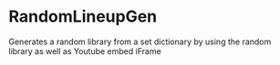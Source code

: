 # RandomLineupGen
Generates a random library from a set dictionary by using the random library as well as Youtube embed iFrame